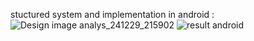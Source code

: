 stuctured system and implementation in android :
![Design image analys_241229_215902](https://github.com/user-attachments/assets/aafd1d09-91a6-4ff4-bc74-e73f70631d9d)
![result android](https://github.com/user-attachments/assets/5a253450-a038-4d6a-9248-57bd433e321d)
